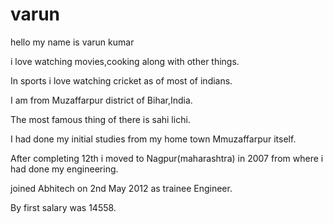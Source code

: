 # varun

hello my name is varun kumar

i love watching movies,cooking along with other things.

In sports i love watching cricket as of most of indians.

I am from Muzaffarpur district of Bihar,India.

The most famous thing of there is sahi lichi.

I had done my initial  studies from my home town Mmuzaffarpur itself.

After completing 12th i moved to Nagpur(maharashtra) in 2007 from where i had done my engineering.

joined Abhitech on 2nd May 2012 as trainee Engineer.

By first salary was 14558.

